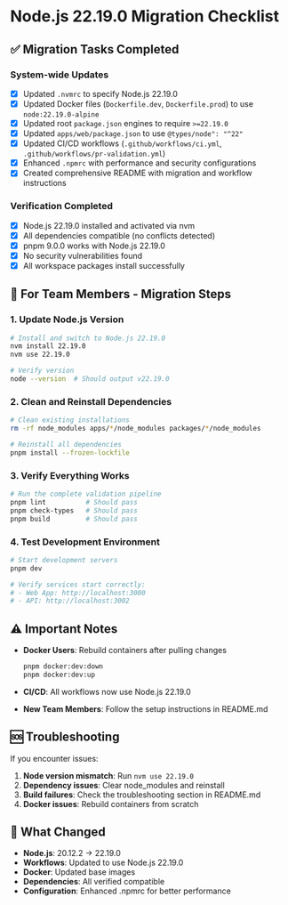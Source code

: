 # Node.js 22.19.0 Migration Checklist

## ✅ Migration Tasks Completed

### System-wide Updates

- [x] Updated `.nvmrc` to specify Node.js 22.19.0
- [x] Updated Docker files (`Dockerfile.dev`, `Dockerfile.prod`) to use `node:22.19.0-alpine`
- [x] Updated root `package.json` engines to require `>=22.19.0`
- [x] Updated `apps/web/package.json` to use `@types/node": "^22"`
- [x] Updated CI/CD workflows (`.github/workflows/ci.yml`, `.github/workflows/pr-validation.yml`)
- [x] Enhanced `.npmrc` with performance and security configurations
- [x] Created comprehensive README with migration and workflow instructions

### Verification Completed

- [x] Node.js 22.19.0 installed and activated via nvm
- [x] All dependencies compatible (no conflicts detected)
- [x] pnpm 9.0.0 works with Node.js 22.19.0
- [x] No security vulnerabilities found
- [x] All workspace packages install successfully

## 🚀 For Team Members - Migration Steps

### 1. Update Node.js Version

```bash
# Install and switch to Node.js 22.19.0
nvm install 22.19.0
nvm use 22.19.0

# Verify version
node --version  # Should output v22.19.0
```

### 2. Clean and Reinstall Dependencies

```bash
# Clean existing installations
rm -rf node_modules apps/*/node_modules packages/*/node_modules

# Reinstall all dependencies
pnpm install --frozen-lockfile
```

### 3. Verify Everything Works

```bash
# Run the complete validation pipeline
pnpm lint          # Should pass
pnpm check-types   # Should pass
pnpm build         # Should pass
```

### 4. Test Development Environment

```bash
# Start development servers
pnpm dev

# Verify services start correctly:
# - Web App: http://localhost:3000
# - API: http://localhost:3002
```

## ⚠️ Important Notes

- **Docker Users**: Rebuild containers after pulling changes

  ```bash
  pnpm docker:dev:down
  pnpm docker:dev:up
  ```

- **CI/CD**: All workflows now use Node.js 22.19.0
- **New Team Members**: Follow the setup instructions in README.md

## 🆘 Troubleshooting

If you encounter issues:

1. **Node version mismatch**: Run `nvm use 22.19.0`
2. **Dependency issues**: Clear node_modules and reinstall
3. **Build failures**: Check the troubleshooting section in README.md
4. **Docker issues**: Rebuild containers from scratch

## 📝 What Changed

- **Node.js**: 20.12.2 → 22.19.0
- **Workflows**: Updated to use Node.js 22.19.0
- **Docker**: Updated base images
- **Dependencies**: All verified compatible
- **Configuration**: Enhanced .npmrc for better performance
